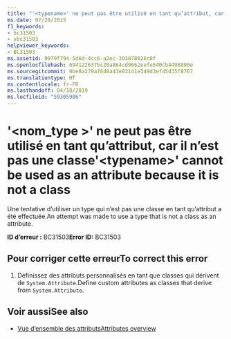 ```yaml
---
title: "'<typename>' ne peut pas être utilisé en tant qu’attribut, car il n’est pas une classe"
ms.date: 07/20/2015
f1_keywords:
- bc31503
- vbc31503
helpviewer_keywords:
- BC31503
ms.assetid: 9979f794-5d6d-4cc6-a2ec-303078626c0f
ms.openlocfilehash: 694122637bc28a864cd9662eefe540cb4498890e
ms.sourcegitcommit: 0be8a279af6d8a43e03141e349d3efd5d35f8767
ms.translationtype: HT
ms.contentlocale: fr-FR
ms.lasthandoff: 04/18/2019
ms.locfileid: "59305986"
---
```

# <a name="typename-cannot-be-used-as-an-attribute-because-it-is-not-a-class"></a><span data-ttu-id="b5ed4-102">'\<nom_type >' ne peut pas être utilisé en tant qu’attribut, car il n’est pas une classe</span><span class="sxs-lookup"><span data-stu-id="b5ed4-102">'\<typename>' cannot be used as an attribute because it is not a class</span></span>
<span data-ttu-id="b5ed4-103">Une tentative d’utiliser un type qui n’est pas une classe en tant qu’attribut a été effectuée.</span><span class="sxs-lookup"><span data-stu-id="b5ed4-103">An attempt was made to use a type that is not a class as an attribute.</span></span>  
  
 <span data-ttu-id="b5ed4-104">**ID d’erreur :** BC31503</span><span class="sxs-lookup"><span data-stu-id="b5ed4-104">**Error ID:** BC31503</span></span>  
  
## <a name="to-correct-this-error"></a><span data-ttu-id="b5ed4-105">Pour corriger cette erreur</span><span class="sxs-lookup"><span data-stu-id="b5ed4-105">To correct this error</span></span>  
  
1. <span data-ttu-id="b5ed4-106">Définissez des attributs personnalisés en tant que classes qui dérivent de `System.Attribute`.</span><span class="sxs-lookup"><span data-stu-id="b5ed4-106">Define custom attributes as classes that derive from `System.Attribute`.</span></span>  
  
## <a name="see-also"></a><span data-ttu-id="b5ed4-107">Voir aussi</span><span class="sxs-lookup"><span data-stu-id="b5ed4-107">See also</span></span>

- [<span data-ttu-id="b5ed4-108">Vue d’ensemble des attributs</span><span class="sxs-lookup"><span data-stu-id="b5ed4-108">Attributes overview</span></span>](~/docs/visual-basic/programming-guide/concepts/attributes/index.md)
